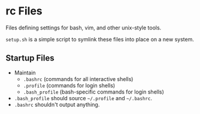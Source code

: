 # rc Files
Files defining settings for bash, vim, and other unix-style tools.

`setup.sh` is a simple script to symlink these files into place on a new system.

## Startup Files

* Maintain
    * `.bashrc`       (commands for all interactive shells)
    * `.profile`      (commands for login shells)
    * `.bash_profile` (bash-specific commands for login shells)
* `.bash_profile` should source `~/.profile` and `~/.bashrc`.
* `.bashrc` shouldn't output anything.
